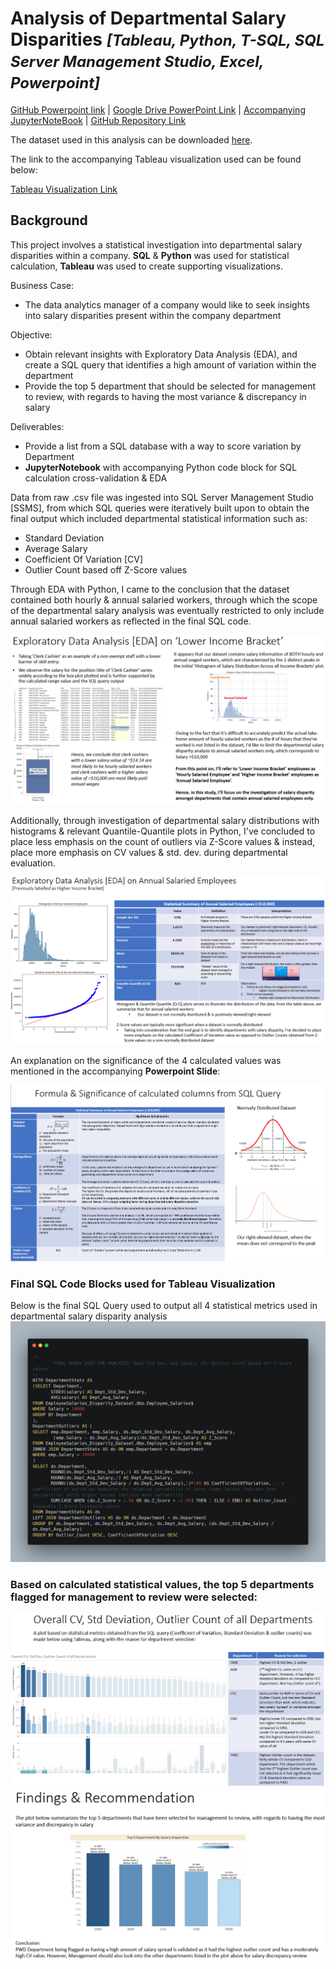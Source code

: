 # Analysis of Departmental Salary Disparities *<font size="5"> [Tableau, Python, T-SQL, SQL Server Management Studio, Excel, Powerpoint] </font>*
[GitHub Powerpoint link](Analysis_of_Departmental_Salary_Disparities_Project_Github.pdf)  |  [Google Drive PowerPoint Link](https://drive.google.com/file/d/1NHKyfNxlQOz1XQ-QVTc8FkYLNzQEfLgt/view?usp=sharing)  |  [Accompanying JupyterNoteBook](https://nbviewer.org/github/YongSookPrasitAttavit/Analysis-of-Departmental-Salary-Disparities-Project/blob/main/Analysis_of_Departmental_Salary_Disparities_AccompanyingJupyterNotebook.ipynb)  |  [GitHub Repository Link](https://github.com/YSPAttavit/Analysis-of-Departmental-Salary-Disparities-Project)

The dataset used in this analysis can be downloaded [here](data/Employee_Salaries.csv).

The link to the accompanying Tableau visualization used can be found below:

[Tableau Visualization Link](https://public.tableau.com/app/profile/ysook/viz/DepartmentalSalaryDisparitiesAnalysisProject_GitHub_SupportingTableauViz/Top5DepartmenttoinvestigateDashboard)

## Background
This project involves a statistical investigation into departmental salary disparities within a company. **SQL** & **Python** was used for statistical calculation, **Tableau** was used to create supporting visualizations.

Business Case:  
 - The data analytics manager of a company would like to seek insights into salary disparities present within the company department

Objective:  
 - Obtain relevant insights with Exploratory Data Analysis (EDA), and create a SQL query that identifies a high amount of variation within the department  
 - Provide the top 5 department that should be selected for management to review, with regards to having the most variance & discrepancy in salary

Deliverables:  
 - Provide a list from a SQL database with a way to score variation by Department  
 - **JupyterNotebook** with accompanying Python code block for SQL calculation cross-validation & EDA

Data from raw .csv file was ingested into SQL Server Management Studio [SSMS], from which SQL queries were iteratively built upon to obtain the final output which included departmental statistical information such as:
  - Standard Deviation
  - Average Salary
  - Coefficient Of Variation [CV]
  - Outlier Count based off Z-Score values

Through EDA with Python, I came to the conclusion that the dataset contained both hourly & annual salaried workers, through which the scope of the departmental salary analysis was eventually restricted to only include annual salaried workers as reflected in the final SQL code.

![EDA on Lower Income Bracket](data/image/EDA_LowerIncomeBracket.png)

Additionally, through investigation of departmental salary distributions with histograms & relevant Quantile-Quantile plots in Python, I've concluded to place less emphasis on the count of outliers via Z-Score values & instead, place more emphasis on CV values & std. dev. during departmental evaluation.

![EDA on Lower Income Bracket](data/image/EDA_AnnualSalariedEmployees.png)

An explanation on the significance of the 4 calculated values was mentioned in the accompanying **Powerpoint Slide**:

![Formula & Significance of calculated columns from SQL Query](data/image/Formula_Significance_of_Calculated_Columns.png)



### Final SQL Code Blocks used for Tableau Visualization

Below is the final SQL Query used to output all 4 statistical metrics used in departmental salary disparity analysis
![Final SQL Query](data/image/Analysis-of-Departmental-Salary-Disparities-Project_FinalSQLQuery.png)

### Based on calculated statistical values, the top 5 departments flagged for management to review were selected:

![Tableau Viz #1](data/image/Tableau_Viz_1.png)
![Tableau Viz #2](data/image/Tableau_Viz_2.png)
